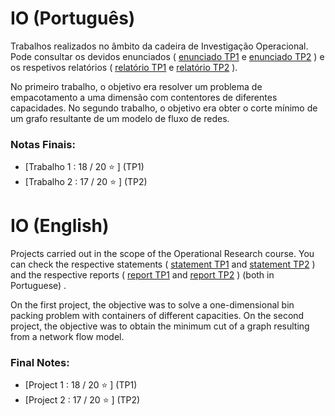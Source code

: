 # IO (Português)
Trabalhos realizados no âmbito da cadeira de Investigação Operacional. Pode consultar os devidos enunciados ( [enunciado TP1](TP1/enunciado_fase_1.pdf) e [enunciado TP2](TP2/enunciado_fase_2.pdf) ) e os respetivos relatórios ( [relatório TP1](TP1/relatório_fase_1.pdf) e [relatório TP2](TP2/relatorio_fase_2.pdf) ).

No primeiro trabalho, o objetivo era resolver um problema de empacotamento a uma dimensão com contentores de diferentes capacidades. No segundo trabalho, o objetivo era obter o corte mínimo de um grafo resultante de um modelo de fluxo de redes.

### Notas Finais:
* [Trabalho 1 :  18 / 20 ⭐️ ] (TP1)
* [Trabalho 2 :  17 / 20 ⭐️ ] (TP2)

# IO (English)
Projects carried out in the scope of the Operational Research course. You can check the respective statements ( [statement TP1](TP1/enunciado_fase_1.pdf) and [statement TP2](TP2/enunciado_fase_2.pdf) ) and the respective reports ( [report TP1](TP1/relatório_fase_1.pdf)  and [report TP2](TP2/relatorio_fase_2.pdf) ) (both in Portuguese) .

On the first project, the objective was to solve a one-dimensional bin packing problem with containers of different capacities. On the second project, the objective was to obtain the minimum cut of a graph resulting from a network flow model.

### Final Notes:
* [Project 1 :  18 / 20 ⭐️ ] (TP1)
* [Project 2 :  17 / 20 ⭐️ ] (TP2)